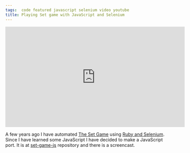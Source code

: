 ```yaml
---
tags:  code featured javascript selenium video youtube
title: Playing Set game with JavaScript and Selenium
---
```

<iframe width="560" height="315" src="https://www.youtube.com/embed/sTDY7Sb18x4" frameborder="0" allowfullscreen></iframe>

A few years ago I have automated [The Set Game](https://en.wikipedia.org/wiki/Set_(game)) using [Ruby and Selenium](/automating-the-set-game). Since I have learned some JavaScript I have decided to make a JavaScript port. It is at [set-game-js](https://github.com/zeljkofilipin/set-game-js) repository and there is a screencast.
